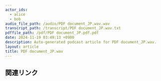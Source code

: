 ```yaml
---
actor_ids:
  - alice
  - bob
audio_file_path: /audio/PDF document_JP.wav.wav
transcript_path: /transcript/PDF document_JP.wav.txt
pdffile_path: /pdf/PDF document_JP.pdf.pdf
date: 2024-11-19 03:49:13 +0900
description: Auto-generated podcast article for PDF document_JP.wav.
layout: article
title: PDF document_JP.wav
---
```


## 関連リンク
